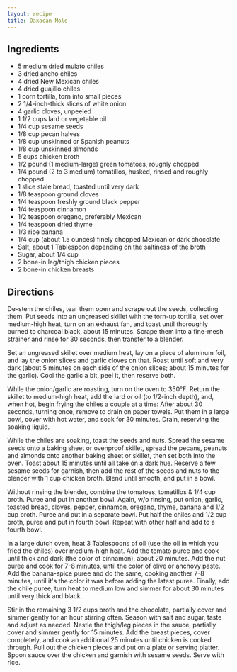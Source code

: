 ```yaml
---
layout: recipe
title: Oaxacan Mole
---
```


## Ingredients

* 5 medium dried mulato chiles
* 3 dried ancho chiles
* 4 dried New Mexican chiles
* 4 dried guajillo chiles
* 1 corn tortilla, torn into small pieces
* 2 1/4-inch-thick slices of white onion
* 4 garlic cloves, unpeeled
* 1 1/2 cups lard or vegetable oil
* 1/4 cup sesame seeds
* 1/8 cup pecan halves
* 1/8 cup unskinned or Spanish peanuts
* 1/8 cup unskinned almonds
* 5 cups chicken broth
* 1/2 pound (1 medium-large) green tomatoes, roughly chopped
* 1/4 pound (2 to 3 medium) tomatillos, husked, rinsed and roughly chopped
* 1 slice stale bread, toasted until very dark
* 1/8 teaspoon ground cloves
* 1/4 teaspoon freshly ground black pepper
* 1/4 teaspoon cinnamon
* 1/2 teaspoon oregano, preferably Mexican
* 1/4 teaspoon dried thyme
* 1/3 ripe banana
* 1/4 cup (about 1.5 ounces) finely chopped Mexican or dark chocolate
* Salt, about 1 Tablespoon depending on the saltiness of the broth
* Sugar, about 1/4 cup
* 2 bone-in leg/thigh chicken pieces
* 2 bone-in chicken breasts

## Directions

De-stem the chiles, tear them open and scrape out the seeds, collecting
them. Put seeds into an ungreased skillet with the torn-up tortilla, set
over medium-high heat, turn on an exhaust fan, and toast until
thoroughly burned to charcoal black, about 15 minutes. Scrape them into
a fine-mesh strainer and rinse for 30 seconds, then transfer to a
blender.

Set an ungreased skillet over medium heat, lay on a piece of aluminum
foil, and lay the onion slices and garlic cloves on that. Roast until
soft and very dark (about 5 minutes on each side of the onion slices;
about 15 minutes for the garlic). Cool the garlic a bit, peel it, then
reserve both.

While the onion/garlic are roasting, turn on the oven to 350°F. Return
the skillet to medium-high heat, add the lard or oil (to 1/2-inch
depth), and, when hot, begin frying the chiles a couple at a time: After
about 30 seconds, turning once, remove to drain on paper towels. Put
them in a large bowl, cover with hot water, and soak for 30 minutes.
Drain, reserving the soaking liquid.

While the chiles are soaking, toast the seeds and nuts. Spread the
sesame seeds onto a baking sheet or ovenproof skillet, spread the
pecans, peanuts and almonds onto another baking sheet or skillet, then
set both into the oven. Toast about 15 minutes until all take on a dark
hue. Reserve a few sesame seeds for garnish, then add the rest of the
seeds and nuts to the blender with 1 cup chicken broth. Blend until
smooth, and put in a bowl.

Without rinsing the blender, combine the tomatoes, tomatillos & 1/4 cup
broth. Puree and put in another bowl. Again, w/o rinsing, put onion,
garlic, toasted bread, cloves, pepper, cinnamon, oregano, thyme, banana
and 1/2 cup broth. Puree and put in a separate bowl. Put half the chiles
and 1/2 cup broth, puree and put in fourth bowl. Repeat with other half
and add to a fourth bowl.

In a large dutch oven, heat 3 Tablespoons of oil (use the oil in which
you fried the chiles) over medium-high heat. Add the tomato puree and
cook until thick and dark (the color of cinnamon), about 20 minutes. Add
the nut puree and cook for 7-8 minutes, until the color of olive or
anchovy paste. Add the banana-spice puree and do the same, cooking
another 7-8 minutes, until it\'s the color it was before adding the
latest puree. Finally, add the chile puree, turn heat to medium low and
simmer for about 30 minutes until very thick and
black.

Stir in the remaining 3 1/2 cups broth and the chocolate, partially
cover and simmer gently for an hour stirring often. Season with salt and
sugar, taste and adjust as needed. Nestle the thigh/leg pieces in the
sauce, partially cover and simmer gently for 15 minutes. Add the breast
pieces, cover completely, and cook an additional 25 minutes until
chicken is cooked through. Pull out the chicken pieces and put on a
plate or serving platter. Spoon sauce over the chicken and garnish with
sesame seeds. Serve with rice.
